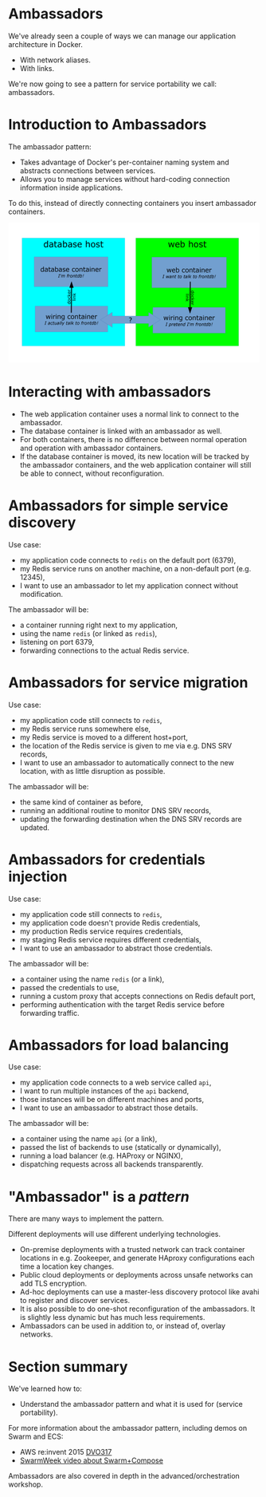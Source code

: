 <!SLIDE>
# Ambassadors

We've already seen a couple of ways we can manage our application
architecture in Docker.

* With network aliases.
* With links.

We're now going to see a pattern for service portability we call:
ambassadors.

<!SLIDE>
# Introduction to Ambassadors

The ambassador pattern:

* Takes advantage of Docker's per-container naming system and abstracts
  connections between services.
* Allows you to manage services without hard-coding connection
  information inside applications.

To do this, instead of directly connecting containers you insert
ambassador containers.

<!SLIDE>

![ambassador](diagram.png)

<!SLIDE>
# Interacting with ambassadors

* The web application container uses a normal link to connect
  to the ambassador.
* The database container is linked with an ambassador as well.
* For both containers, there is no difference between normal
  operation and operation with ambassador containers.
* If the database container is moved, its new location will
  be tracked by the ambassador containers, and the web application
  container will still be able to connect, without reconfiguration.

<!SLIDE>
# Ambassadors for simple service discovery

Use case:

* my application code connects to `redis` on the default port (6379),
* my Redis service runs on another machine, on a non-default port (e.g. 12345),
* I want to use an ambassador to let my application connect without modification.

The ambassador will be:

* a container running right next to my application,
* using the name `redis` (or linked as `redis`),
* listening on port 6379,
* forwarding connections to the actual Redis service.

<!SLIDE>
# Ambassadors for service migration

Use case:

* my application code still connects to `redis`,
* my Redis service runs somewhere else,
* my Redis service is moved to a different host+port,
* the location of the Redis service is given to me via e.g. DNS SRV records,
* I want to use an ambassador to automatically connect to the new location, with as little disruption as possible.

The ambassador will be:

* the same kind of container as before,
* running an additional routine to monitor DNS SRV records,
* updating the forwarding destination when the DNS SRV records are updated.

<!SLIDE>
# Ambassadors for credentials injection

Use case:

* my application code still connects to `redis`,
* my application code doesn't provide Redis credentials,
* my production Redis service requires credentials,
* my staging Redis service requires different credentials,
* I want to use an ambassador to abstract those credentials.

The ambassador will be:

* a container using the name `redis` (or a link),
* passed the credentials to use,
* running a custom proxy that accepts connections on Redis default port,
* performing authentication with the target Redis service before forwarding traffic.

<!SLIDE>
# Ambassadors for load balancing

Use case:

* my application code connects to a web service called `api`,
* I want to run multiple instances of the `api` backend,
* those instances will be on different machines and ports,
* I want to use an ambassador to abstract those details.

The ambassador will be:

* a container using the name `api` (or a link),
* passed the list of backends to use (statically or dynamically),
* running a load balancer (e.g. HAProxy or NGINX),
* dispatching requests across all backends transparently.

<!SLIDE>
# "Ambassador" is a *pattern*

There are many ways to implement the pattern.

Different deployments will use different underlying technologies.

* On-premise deployments with a trusted network can track
  container locations in e.g. Zookeeper, and generate HAproxy
  configurations each time a location key changes.
* Public cloud deployments or deployments across unsafe
  networks can add TLS encryption.
* Ad-hoc deployments can use a master-less discovery protocol
  like avahi to register and discover services.
* It is also possible to do one-shot reconfiguration of the
  ambassadors. It is slightly less dynamic but has much less
  requirements.
* Ambassadors can be used in addition to, or instead of, overlay networks.

<!SLIDE>
# Section summary

We've learned how to:

* Understand the ambassador pattern and what it is used for (service portability).

For more information about the ambassador pattern, including demos on Swarm and ECS: 

* AWS re:invent 2015 [DVO317](https://www.youtube.com/watch?v=7CZFpHUPqXw)
* [SwarmWeek video about Swarm+Compose](https://youtube.com/watch?v=qbIvUvwa6As)

Ambassadors are also covered in depth in the advanced/orchestration workshop.
